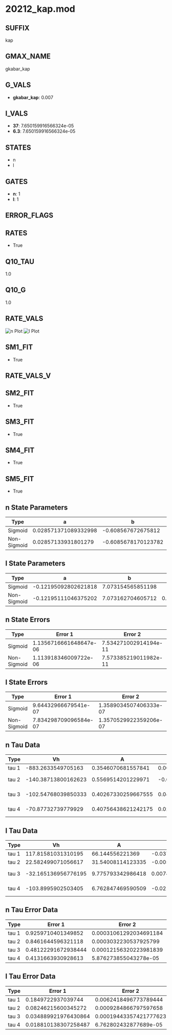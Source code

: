 # 20212_kap.mod

## SUFFIX

kap

## GMAX_NAME

gkabar_kap

## G_VALS

- **gkabar_kap**: 0.007

## I_VALS

- **37**: 7.650159916566324e-05
- **6.3**: 7.650159916566324e-05

## STATES

- n
- l

## GATES

- **n**: 1
- **l**: 1

## ERROR_FLAGS


## RATES

- True

## Q10_TAU

1.0

## Q10_G

1.0

## RATE_VALS

![n Plot](/Users/pbozelos/Dropbox/icg-Chai-Panos/supermodels/output_markdown_files/K/20212_kap.mod/images/n.png)
![l Plot](/Users/pbozelos/Dropbox/icg-Chai-Panos/supermodels/output_markdown_files/K/20212_kap.mod/images/l.png)

## SM1_FIT

- True

## RATE_VALS_V

## SM2_FIT

- True

## SM3_FIT

- True

## SM4_FIT

- True

## SM5_FIT

- True

## n State Parameters

| Type | a | b | c | d |
| --- | --- | --- | --- | --- |
| Sigmoid | 0.028571371089332998 | -0.608567672675812 |
| Non-Sigmoid | 0.02857133931801279 | -0.6085678170123782 | 1.0000007733840561 | -5.657150650945906e-07 |

## l State Parameters

| Type | a | b | c | d |
| --- | --- | --- | --- | --- |
| Sigmoid | -0.12195092802621818 | 7.073154565851198 |
| Non-Sigmoid | -0.12195111046375202 | 7.073162704605712 | 0.9999990925612702 | 1.3224877905338898e-08 |

## n State Errors

| Type | Error 1 | Error 2 | Error 3 |
| --- | --- | --- | --- |
| Sigmoid | 1.1356716661648647e-06 | 7.534271002914194e-11 | 5.101298479466746e-07 |
| Non-Sigmoid | 1.113918346009722e-06 | 7.573385219011982e-11 | 5.003585221016328e-07 |

## l State Errors

| Type | Error 1 | Error 2 | Error 3 |
| --- | --- | --- | --- |
| Sigmoid | 9.64432966679541e-07 | 1.3589034507406333e-07 | 7.823827358413208e-07 |
| Non-Sigmoid | 7.834298709096584e-07 | 1.3570529922359206e-07 | 6.35546509626706e-07 |

## n Tau Data

| Type | Vh | A | b1 | b2 | c1 | c2 | d1 | d2 | e1 | e2 |
| --- | --- | --- | --- | --- | --- | --- | --- | --- | --- | --- |
| tau 1 | -883.2633549705163 | 0.3546070681557841 | 0.0017507058151336966 | 0.00048533868620000164 |
| tau 2 | -140.38713800162623 | 0.5569514201229971 | -0.010396418912808162 | 0.0001671103354148773 | 0.010396737039197959 | -2.5984447376509425e-05 |
| tau 3 | -102.54768039850333 | 0.40267330259667555 | 0.045918458464863136 | -0.0014403965124939585 | 1.928882377882822e-05 | 0.014680754989861329 | -9.891800890493417e-05 | 2.1527609203397716e-07 |
| tau 4 | -70.87732739779929 | 0.40756438621242175 | 0.020330528537219943 | 0.0002567277252711959 | 1.1583770846789453e-05 | 2.413705333153522e-07 | 0.02688294820881033 | -0.00036555613153242596 | 2.1270234940440263e-06 | -4.4832254951567345e-09 |

## l Tau Data

| Type | Vh | A | b1 | b2 | c1 | c2 | d1 | d2 | e1 | e2 |
| --- | --- | --- | --- | --- | --- | --- | --- | --- | --- | --- |
| tau 1 | 117.81581031310195 | 66.144556221369 | -0.037177767173309846 | -0.015816036870247945 |
| tau 2 | 22.582499071056617 | 31.54008114123335 | -0.005894341142347137 | 0.00010133382179892687 | -0.04492879213365396 | -0.0002626015807998801 |
| tau 3 | -32.165136956776195 | 9.775793342986418 | 0.007443416228800534 | 6.441198459959663e-05 | -3.459410851428473e-07 | -0.007446242620917538 | -0.000827647837998043 | -1.0516078539688329e-05 |
| tau 4 | -103.8995902503405 | 6.762847469590509 | -0.021362234578124858 | 0.00043649789852023726 | -2.1156420327164596e-06 | 3.3668305777357855e-09 | -0.37261450593449486 | 0.010805837275211954 | -9.992225308027323e-05 | 2.6883055549157907e-07 |

## n Tau Error Data

| Type | Error 1 | Error 2 | Error 3 |
| --- | --- | --- | --- |
| tau 1 | 0.9259710401349852 | 0.00031061292034691184 | 0.021995450918355558 |
| tau 2 | 0.8461644596321118 | 0.0003032230537925799 | 0.02009973102180583 |
| tau 3 | 0.48122291672938444 | 0.00012156320223981839 | 0.011430935295952746 |
| tau 4 | 0.4131663930928613 | 5.876273855043278e-05 | 0.00981432542324784 |

## l Tau Error Data

| Type | Error 1 | Error 2 | Error 3 |
| --- | --- | --- | --- |
| tau 1 | 0.1849722937039744 | 0.0062418496773789444 | 0.116393468564046 |
| tau 2 | 0.08246215600345272 | 0.0009284866797597658 | 0.051889156858658254 |
| tau 3 | 0.034889921976430864 | 0.00019443357421777623 | 0.021954417904687898 |
| tau 4 | 0.018810138307258487 | 6.762802432877689e-05 | 0.011836244217499296 |

